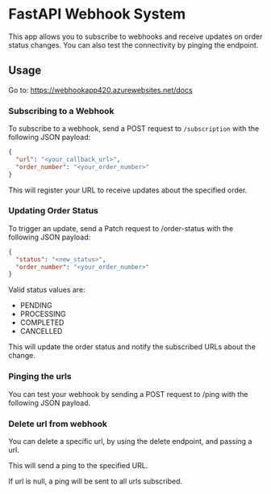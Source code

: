 # FastAPI Webhook System

This app allows you to subscribe to webhooks and receive updates on order status changes.
You can also test the connectivity by pinging the endpoint.


## Usage

Go to: <https://webhookapp420.azurewebsites.net/docs>

### Subscribing to a Webhook

To subscribe to a webhook, send a POST request to `/subscription` with the following JSON payload:

```json
{
  "url": "<your_callback_url>",
  "order_number": "<your_order_number>"
}
```

This will register your URL to receive updates about the specified order.

### Updating Order Status

To trigger an update, send a Patch request to /order-status with the following JSON payload:

```json
{
  "status": "<new_status>",
  "order_number": "<your_order_number>"
}
```

Valid status values are:

- PENDING
- PROCESSING
- COMPLETED
- CANCELLED

This will update the order status and notify the subscribed URLs about the change.

### Pinging the urls

You can test your webhook by sending a POST request to /ping with the following JSON payload.

### Delete url from webhook
You can delete a specific url, by using the delete endpoint, and passing a url.


This will send a ping to the specified URL.

If url is null, a ping will be sent to all urls subscribed.
